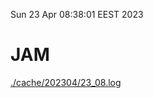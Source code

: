 Sun 23 Apr 08:38:01 EEST 2023
# JAM
<a href='./cache/202304/23_08.log'>./cache/202304/23_08.log</a>
